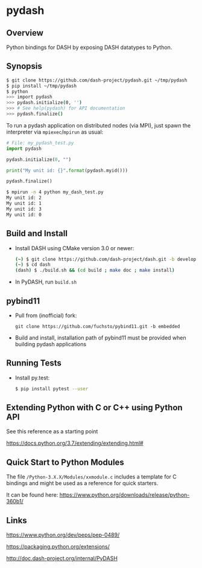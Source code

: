 # pydash

## Overview

Python bindings for DASH by exposing DASH datatypes to Python.

## Synopsis

~~~bash
$ git clone https://github.com/dash-project/pydash.git ~/tmp/pydash
$ pip install ~/tmp/pydash
$ python
>>> import pydash
>>> pydash.initialize(0, '')
>>> # See help(pydash) for API documentation
>>> pydash.finalize()
~~~

To run a pydash application on distributed nodes (via MPI), just spawn the
interpreter via `mpiexec`/`mpirun` as usual:

~~~python
# File: my_pydash_test.py
import pydash

pydash.initialize(0, "")

print("My unit id: {}".format(pydash.myid()))

pydash.finalize()
~~~

~~~bash
$ mpirun -n 4 python my_dash_test.py
My unit id: 2
My unit id: 1
My unit id: 3
My unit id: 0
~~~

## Build and Install

- Install DASH using CMake version 3.0 or newer:

    ~~~bash
    (~) $ git clone https://github.com/dash-project/dash.git -b development ./dash
    (~) $ cd dash
    (dash) $ ./build.sh && (cd build ; make doc ; make install)
    ~~~

- In PyDASH, run `build.sh`

## pybind11

- Pull from (inofficial) fork: 

      git clone https://github.com/fuchsto/pybind11.git -b embedded

- Build and install, installation path of pybind11 must be provided
  when building pydash applications

## Running Tests

- Install py.test:

    ~~~bash
    $ pip install pytest --user
    ~~~

## Extending Python with C or C++ using Python API 

See this reference as a starting point

<https://docs.python.org/3.7/extending/extending.html#>


## Quick Start to  Python  Modules

The file `/Python-3.X.X/Modules/xxmodule.c` includes a template for C
bindings and might be used as a reference for quick starters.

It can be found  here: <https://www.python.org/downloads/release/python-360b1/>


## Links

<https://www.python.org/dev/peps/pep-0489/>

<https://packaging.python.org/extensions/>

<http://doc.dash-project.org/internal/PyDASH>

